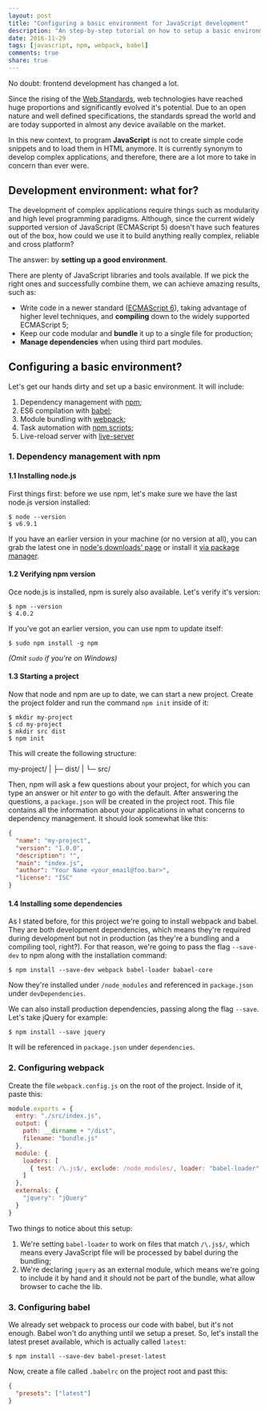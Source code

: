 ```yaml
---
layout: post
title: "Configuring a basic environment for JavaScript development"
description: "An step-by-step tutorial on how to setup a basic environment to develop complex JavaScript applications."
date: 2016-11-29
tags: [javascript, npm, webpack, babel]
comments: true
share: true
---
```


No doubt: frontend development has changed a lot.

Since the rising of the [Web Standards](https://www.w3.org/standards/), web technologies have reached huge proportions and significantly evolved it's potential. Due to an open nature and well defined specifications, the standards spread the world and are today supported in almost any device available on the market.

In this new context, to program **JavaScript** is not to create simple code snippets and to load them in HTML anymore. It is currently synonym to develop complex applications, and therefore, there are a lot more to take in concern than ever were.

## Development environment: what for?

The development of complex applications require things such as modularity and high level programming paradigms. Although, since the current widely supported version of JavaScript (ECMAScript 5) doesn't have such features out of the box, how could we use it to build anything really complex, reliable and cross platform?

The answer: by **setting up a good environment**.

There are plenty of JavaScript libraries and tools available. If we pick the right ones and successfully combine them, we can achieve amazing results, such as:

* Write code in a newer standard ([ECMAScript 6](http://es6-features.org/)), taking advantage of higher level techniques, and **compiling** down to the widely supported ECMAScript 5;
* Keep our code modular and **bundle** it up to a single file for production;
* **Manage dependencies** when using third part modules.

## Configuring a basic environment?

Let's get our hands dirty and set up a basic environment. It will include:

1. Dependency management with [npm](https://www.npmjs.com/);
2. ES6 compilation with [babel](https://babeljs.io/);
3. Module bundling with [webpack](https://webpack.github.io/);
4. Task automation with [npm scripts](https://docs.npmjs.com/misc/scripts);
5. Live-reload server with [live-server](https://www.npmjs.com/package/live-server)

### 1. Dependency management with npm

#### 1.1 Installing node.js

First things first: before we use npm, let's make sure we have the last node.js version installed:

```console
$ node --version
$ v6.9.1
```

If you have an earlier version in your machine (or no version at all), you can grab the latest one in [node's downloads' page](https://nodejs.org/en/download/) or install it [via package manager](https://nodejs.org/en/download/package-manager/).

#### 1.2 Verifying npm version

Oce node.js is installed, npm is surely also available. Let's verify it's version:

```console
$ npm --version
$ 4.0.2
```

If you've got an earlier version, you can use npm to update itself:

```console
$ sudo npm install -g npm
```

*(Omit `sudo` if you're on Windows)*

#### 1.3 Starting a project

Now that node and npm are up to date, we can start a new project. Create the project folder and run the command `npm init` inside of it:

```console
$ mkdir my-project
$ cd my-project
$ mkdir src dist
$ npm init
```

This will create the following structure:

  my-project/
      |
      ├─ dist/
      |
      └─ src/

Then, npm will ask a few questions about your project, for which you can type an answer or hit *enter* to go with the default. After answering the questions, a `package.json` will be created in the project root. This file contains all the information about your applications in what concerns to dependency management. It should look somewhat like this:

```json
{
  "name": "my-project",
  "version": "1.0.0",
  "description": "",
  "main": "index.js",
  "author": "Your Name <your_email@foo.bar>",
  "license": "ISC"
}
```

#### 1.4 Installing some dependencies

As I stated before, for this project we're going to install webpack and babel. They are both development dependencies, which means they're required during development but not in production (as they're a bundling and a compiling tool, right?). For that reason, we're going to pass the flag `--save-dev` to npm along with the installation command:

```console
$ npm install --save-dev webpack babel-loader babael-core
```

Now they're installed under `/node_modules` and referenced in `package.json` under `devDependencies`.

We can also install production dependencies, passing along the flag `--save`. Let's take jQuery for example:

```console
$ npm install --save jquery
```

It will be referenced in `package.json` under `dependencies`.

### 2. Configuring webpack

Create the file `webpack.config.js` on the root of the project. Inside of it, paste this:

```javascript
module.exports = {
  entry: "./src/index.js",
  output: {
    path: __dirname + "/dist",
    filename: "bundle.js"
  },
  module: {
    loaders: [
      { test: /\.js$/, exclude: /node_modules/, loader: "babel-loader" }
    ]
  },
  externals: {
    "jquery": "jQuery"
  }
}
```

Two things to notice about this setup:

1. We're setting `babel-loader` to work on files that match `/\.js$/`, which means every JavaScript file will be processed by babel during the bundling;
2. We're declaring `jquery` as an external module, which means we're going to include it by hand and it should not be part of the bundle, what allow browser to cache the lib.

### 3. Configuring babel

We already set webpack to process our code with babel, but it's not enough. Babel won't do anything until we setup a preset. So, let's install the latest preset available, which is actually called `latest`:

```console
$ npm install --save-dev babel-preset-latest
```

Now, create a file called `.babelrc` on the project root and past this:

```json
{
  "presets": ["latest"]
}
```
